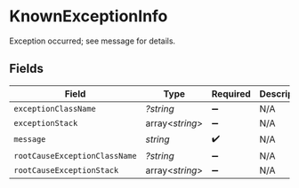 # KnownExceptionInfo

Exception occurred; see message for details.


## Fields

| Field                         | Type                          | Required                      | Description                   |
| ----------------------------- | ----------------------------- | ----------------------------- | ----------------------------- |
| `exceptionClassName`          | *?string*                     | :heavy_minus_sign:            | N/A                           |
| `exceptionStack`              | array<*string*>               | :heavy_minus_sign:            | N/A                           |
| `message`                     | *string*                      | :heavy_check_mark:            | N/A                           |
| `rootCauseExceptionClassName` | *?string*                     | :heavy_minus_sign:            | N/A                           |
| `rootCauseExceptionStack`     | array<*string*>               | :heavy_minus_sign:            | N/A                           |